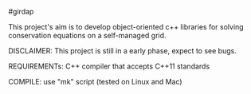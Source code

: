 #girdap

This project's aim is to develop object-oriented c++ libraries for solving conservation equations on a self-managed grid. 

DISCLAIMER: This project is still in a early phase, expect to see bugs. 

REQUIREMENTs: C++ compiler that accepts C++11 standards 

COMPILE: use "mk" script (tested on Linux and Mac) 
<!--
#PRIORITIES:
#1. Anisotropic mesh refinement for Quad/Hexa cells. 
#2. Solution based adaptation criteria. 
#3. 2nd order (or higher) Laplace operator; 
#4. 2nd order (or higher) Divergence operator;
#5. Euler and explicit RK2/RK4 time integration 
#6. Fractional step method for transient incompressible flows
 
#SECONDARY
#1. Use of laplace operator to generate body-fitted grids. 
-->
